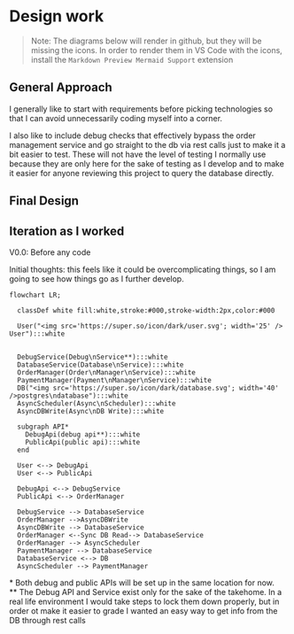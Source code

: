 # Design work

> Note: The diagrams below will render in github, but they will be missing the icons. In order to render them in VS Code with the icons, install the `Markdown Preview Mermaid Support` extension

## General Approach
I generally like to start with requirements before picking technologies so that I can avoid unnecessarily coding myself into a corner. 

I also like to include debug checks that effectively bypass the order management service and go straight to the db via rest calls just to make it a bit easier to test. These will not have the level of testing I normally use because they are only here for the sake of testing as I develop and to make it easier for anyone reviewing this project to query the database directly. 

## Final Design

## Iteration as I worked
V0.0: Before any code

Initial thoughts: this feels like it could be overcomplicating things, so I am going to see how things go as I further develop.

```mermaid
flowchart LR;

  classDef white fill:white,stroke:#000,stroke-width:2px,color:#000

  User("<img src='https://super.so/icon/dark/user.svg'; width='25' /> User"):::white


  DebugService(Debug\nService**):::white
  DatabaseService(Database\nService):::white
  OrderManager(Order\nManager\nService):::white
  PaymentManager(Payment\nManager\nService):::white
  DB("<img src='https://super.so/icon/dark/database.svg'; width='40' />postgres\ndatabase"):::white
  AsyncScheduler(Async\nScheduler):::white
  AsyncDBWrite(Async\nDB Write):::white

  subgraph API*
    DebugApi(debug api**):::white
    PublicApi(public api):::white
  end

  User <--> DebugApi
  User <--> PublicApi

  DebugApi <--> DebugService
  PublicApi <--> OrderManager

  DebugService --> DatabaseService
  OrderManager -->AsyncDBWrite
  AsyncDBWrite --> DatabaseService
  OrderManager <--Sync DB Read--> DatabaseService
  OrderManager --> AsyncScheduler
  PaymentManager --> DatabaseService
  DatabaseService <--> DB
  AsyncScheduler --> PaymentManager
```
\* Both debug and public APIs will be set up in the same location for now.  
\*\* The Debug API and Service exist only for the sake of the takehome. In a real life environment I would take steps to lock them down properly, but in order ot make it easier to grade I wanted an easy way to get info from the DB through rest calls